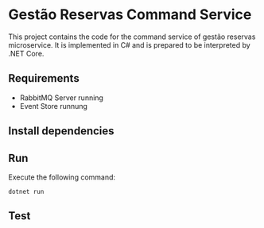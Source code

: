 # Gestão Reservas Command Service

This project contains the code for the command service of gestão reservas microservice. It is implemented in C# and is prepared to be interpreted by .NET Core.

## Requirements

- RabbitMQ Server running   
- Event Store runnung

## Install dependencies


## Run

Execute the following command:

```
dotnet run
```

## Test
